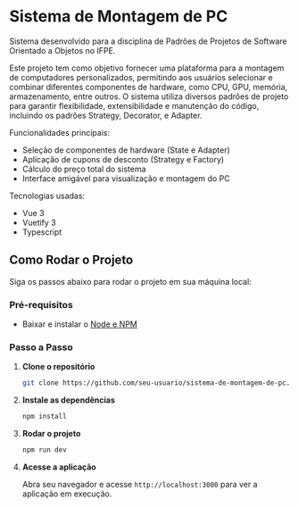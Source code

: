 # Sistema de Montagem de PC

Sistema desenvolvido para a disciplina de Padrões de Projetos de Software Orientado a Objetos no IFPE.

Este projeto tem como objetivo fornecer uma plataforma para a montagem de computadores personalizados, permitindo aos usuários selecionar e combinar diferentes componentes de hardware, como CPU, GPU, memória, armazenamento, entre outros. O sistema utiliza diversos padrões de projeto para garantir flexibilidade, extensibilidade e manutenção do código, incluindo os padrões Strategy, Decorator, e Adapter.

Funcionalidades principais:
- Seleção de componentes de hardware (State e Adapter)
- Aplicação de cupons de desconto (Strategy e Factory)
- Cálculo do preço total do sistema
- Interface amigável para visualização e montagem do PC

Tecnologias usadas:
- Vue 3
- Vuetify 3
- Typescript

## Como Rodar o Projeto

Siga os passos abaixo para rodar o projeto em sua máquina local:

### Pré-requisitos

- Baixar e instalar o [Node e NPM](https://nodejs.org/pt)

### Passo a Passo

1. **Clone o repositório**
   
   ```bash
   git clone https://github.com/seu-usuario/sistema-de-montagem-de-pc.git
   ```

2. **Instale as dependências**
   
   ```bash
   npm install
   ```

3. **Rodar o projeto**

    ```bash
    npm run dev
    ```

4. **Acesse a aplicação**
    
    Abra seu navegador e acesse `http://localhost:3000` para ver a aplicação em execução.